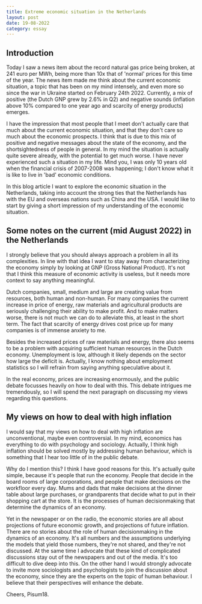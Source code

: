 ```yaml
---
title: Extreme economic situation in the Netherlands
layout: post
date: 19-08-2022
category: essay
---
```


## Introduction

Today I saw a news item about the record natural gas price being broken, at 241 euro per MWh, being more than 10x that of 'normal' prices for this time of the year. The news item made me think about the current economic situation, a topic that has been on my mind intensely, and even more so since the war in Ukraine started on February 24th 2022. Currently, a mix of positive (the Dutch GNP grew by 2.6% in Q2) and negative sounds (inflation above 10% compared to one year ago and scarcity of energy products) emerges. 

I have the impression that most people that I meet don't actually care that much about the current economic situation, and that they don't care so much about the economic prospects. I think that is due to this mix of positive and negative messages about the state of the economy, and the shortsightedness of people in general. In my mind the situation is actually quite severe already, with the potential to get much worse. I have never experienced such a situation in my life. Mind you, I was only 10 years old when the financial crisis of 2007-2008 was happening; I don't know what it is like to live in 'bad' economic conditions.

In this blog article I want to explore the economic situation in the Netherlands, taking into account the strong ties that the Netherlands has with the EU and overseas nations such as China and the USA. I would like to start by giving a short impression of my understanding of the economic situation.

## Some notes on the current (mid August 2022) in the Netherlands

I strongly believe that you should always approach a problem in all its complexities. In line with that idea I want to stay away from characterizing the economy simply by looking at GNP (Gross National Product). It's not that I think this measure of economic activity is useless, but it needs more context to say anything meaningful.

Dutch companies, small, medium and large are creating value from resources, both human and non-human. For many companies the current increase in price of energy, raw materials and agricultural products are seriously challenging their ability to make profit. And to make matters worse, there is not much we can do to alleviate this, at least in the short term. The fact that scarcity of energy drives cost price up for many companies is of immense anxiety to me. 

Besides the increased prices of raw materials and energy, there also seems to be a problem with acquiring sufficient human resources in the Dutch economy. Unemployment is low, although it likely depends on the sector how large the deficit is. Actually, I know nothing about employment statistics so I will refrain from saying anything speculative about it.

In the real economy, prices are increasing enormously, and the public debate focusses heavily on how to deal with this. This debate intrigues me tremendously, so I will spend the next paragraph on discussing my views regarding this questions.

## My views on how to deal with high inflation

I would say that my views on how to deal with high inflation are unconventional, maybe even controversial. In my mind, economics has everything to do with psychology and sociology. Actually, I think high inflation should be solved mostly by addressing human behaviour, which is something that I hear too little of in the public debate. 

Why do I mention this? I think I have good reasons for this. It's actually quite simple, because it's people that run the economy. People that decide in the board rooms of large corporations, and people that make decisions on the workfloor every day. Mums and dads that make decisions at the dinner table about large purchases, or grandparents that decide what to put in their shopping cart at the store. It is the processes of human decisionmaking that determine the dynamics of an economy.

Yet in the newspaper or on the radio, the economic stories are all about projections of future economic growth, and projections of future inflation. There are no stories about the role of human decisionmaking in the dynamics of an economy. It's all numbers and the assumptions underlying the models that yield those numbers, they're not shared, and they're not discussed. At the same time I advocate that these kind of complicated discussions stay out of the newspapers and out of the media. It's too difficult to dive deep into this. On the other hand I would strongly advocate to invite more sociologists and psychologists to join the discussion about the economy, since they are the experts on the topic of human behaviour. I believe that their perspectives will enhance the debate.

Cheers, Pisum18. 
